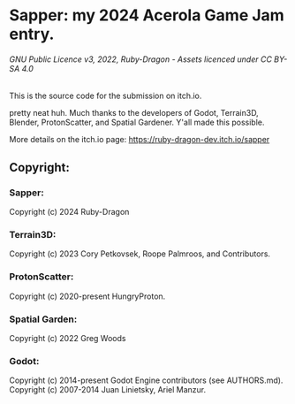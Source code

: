 # Sapper: my 2024 Acerola Game Jam entry.

###### GNU Public Licence v3, 2022, Ruby-Dragon - Assets licenced under CC BY-SA 4.0

This is the source code for the submission on itch.io.

pretty neat huh. Much thanks to the developers of Godot, Terrain3D, Blender, ProtonScatter, and Spatial Gardener. Y'all made this possible.

More details on the itch.io page: https://ruby-dragon-dev.itch.io/sapper

## Copyright:

### Sapper: 
Copyright (c) 2024 Ruby-Dragon

### Terrain3D: 
Copyright (c) 2023 Cory Petkovsek, Roope Palmroos, and Contributors.

### ProtonScatter: 
Copyright (c) 2020-present HungryProton.

### Spatial Garden: 
Copyright (c) 2022 Greg Woods

### Godot:
Copyright (c) 2014-present Godot Engine contributors (see AUTHORS.md).
Copyright (c) 2007-2014 Juan Linietsky, Ariel Manzur.
